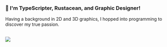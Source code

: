 ### 📌 I'm TypeScripter, Rustacean, and Graphic Designer!

Having a background in 2D and 3D graphics, I hopped into programming to discover my true passion.

\
![](https://raw.githubusercontent.com/decaplanet/github-stats/master/generated/languages.svg)
